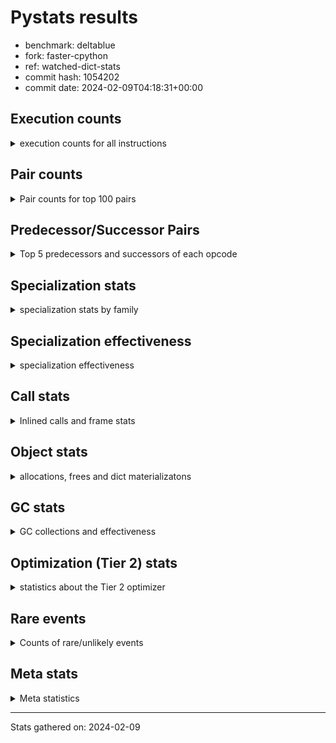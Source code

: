 
# Pystats results

- benchmark: deltablue
- fork: faster-cpython
- ref: watched-dict-stats
- commit hash: 1054202
- commit date: 2024-02-09T04:18:31+00:00

## Execution counts

<details>
<summary> execution counts for all instructions </summary>

|Name | Count | Self | Cumulative | Miss ratio | 
|---|---:|---:|---:|---:|
| LOAD_FAST | 330,262,420 | 19.5% | 19.5% |  |
| LOAD_ATTR_INSTANCE_VALUE | 247,713,200 | 14.6% | 34.0% | 1.6% |
| RESUME_CHECK | 124,041,880 | 7.3% | 41.3% | 0.0% |
| CALL_PY_EXACT_ARGS | 117,326,920 | 6.9% | 48.3% | 2.8% |
| LOAD_ATTR_METHOD_WITH_VALUES | 115,545,640 | 6.8% | 55.1% | 5.6% |
| LOAD_GLOBAL_MODULE | 88,769,640 | 5.2% | 60.3% |  |
| POP_JUMP_IF_FALSE | 86,686,960 | 5.1% | 65.4% |  |
| COMPARE_OP_INT | 81,604,620 | 4.8% | 70.2% |  |
| RETURN_VALUE | 77,176,620 | 4.5% | 74.7% |  |
| LOAD_ATTR_CLASS | 74,808,720 | 4.4% | 79.2% |  |
| STORE_ATTR_INSTANCE_VALUE | 52,287,360 | 3.1% | 82.2% | 3.6% |
| POP_TOP | 50,303,960 | 3.0% | 85.2% |  |
| RETURN_CONST | 49,297,900 | 2.9% | 88.1% |  |
| ENTER_EXECUTOR | 39,827,440 | 2.3% | 90.4% |  |
| STORE_FAST | 23,673,740 | 1.4% | 91.8% |  |
| LOAD_FAST_LOAD_FAST | 16,382,720 | 1.0% | 92.8% |  |
| TO_BOOL_BOOL | 14,168,280 | 0.8% | 93.6% |  |
| LOAD_ATTR | 13,705,420 | 0.8% | 94.4% |  |
| POP_JUMP_IF_TRUE | 8,898,260 | 0.5% | 95.0% |  |
| LOAD_GLOBAL_BUILTIN | 7,871,600 | 0.5% | 95.4% |  |
| FOR_ITER_LIST | 7,728,520 | 0.5% | 95.9% |  |
| BINARY_OP_ADD_INT | 6,163,580 | 0.4% | 96.3% |  |
| CALL_LIST_APPEND | 5,997,860 | 0.4% | 96.6% |  |
| LOAD_CONST | 5,935,120 | 0.3% | 97.0% |  |
| BINARY_OP_MULTIPLY_INT | 5,364,900 | 0.3% | 97.3% |  |
| CALL_BOUND_METHOD_EXACT_ARGS | 5,197,580 | 0.3% | 97.6% |  |
| CALL_LEN | 4,446,600 | 0.3% | 97.8% |  |
| TO_BOOL_INT | 4,446,600 | 0.3% | 98.1% |  |
| CALL | 3,981,820 | 0.2% | 98.3% |  |
| GET_ITER | 3,713,660 | 0.2% | 98.6% |  |
| COPY | 3,655,360 | 0.2% | 98.8% |  |
| COPY_FREE_VARS | 3,402,320 | 0.2% | 99.0% |  |
| LOAD_SUPER_ATTR_METHOD | 3,402,020 | 0.2% | 99.2% |  |
| CALL_METHOD_DESCRIPTOR_FAST | 3,185,780 | 0.2% | 99.4% | 100.0% |
| COMPARE_OP | 3,168,660 | 0.2% | 99.5% |  |
| POP_JUMP_IF_NONE | 2,869,760 | 0.2% | 99.7% |  |
| EXIT_INIT_CHECK | 1,318,140 | 0.1% | 99.8% |  |
| CALL_ALLOC_AND_ENTER_INIT | 1,318,140 | 0.1% | 99.9% |  |
| SWAP | 796,160 | 0.0% | 99.9% |  |
| BINARY_OP | 349,360 | 0.0% | 99.9% |  |
| UNARY_NOT | 271,360 | 0.0% | 100.0% |  |
| JUMP_FORWARD | 262,400 | 0.0% | 100.0% |  |
| INTERPRETER_EXIT | 261,380 | 0.0% | 100.0% |  |
| BINARY_OP_SUBTRACT_INT | 89,540 | 0.0% | 100.0% |  |
| LOAD_ATTR_SLOT | 61,320 | 0.0% | 100.0% |  |
| FOR_ITER_RANGE | 51,200 | 0.0% | 100.0% |  |
| CALL_BUILTIN_CLASS | 22,980 | 0.0% | 100.0% |  |
| JUMP_BACKWARD | 18,020 | 0.0% | 100.0% |  |
| CALL_METHOD_DESCRIPTOR_O | 10,400 | 0.0% | 100.0% | 100.0% |
| BUILD_CONST_KEY_MAP | 10,240 | 0.0% | 100.0% |  |
| BINARY_SUBSCR_DICT | 10,220 | 0.0% | 100.0% |  |
| BINARY_SUBSCR | 6,040 | 0.0% | 100.0% |  |
| STORE_GLOBAL | 5,120 | 0.0% | 100.0% |  |
| LOAD_GLOBAL | 4,080 | 0.0% | 100.0% |  |
| LOAD_FAST_CHECK | 2,560 | 0.0% | 100.0% |  |
| STORE_FAST_STORE_FAST | 2,560 | 0.0% | 100.0% |  |
| UNPACK_SEQUENCE_TUPLE | 2,540 | 0.0% | 100.0% |  |
| STORE_ATTR | 2,200 | 0.0% | 100.0% |  |
| TO_BOOL | 1,280 | 0.0% | 100.0% |  |
| RESUME | 1,200 | 0.0% | 100.0% | 303.3% |
| PUSH_NULL | 720 | 0.0% | 100.0% |  |
| FOR_ITER | 520 | 0.0% | 100.0% |  |
| LOAD_SUPER_ATTR | 440 | 0.0% | 100.0% |  |
| LOAD_DEREF | 160 | 0.0% | 100.0% |  |
| LOAD_ATTR_MODULE | 120 | 0.0% | 100.0% |  |
| NOP | 80 | 0.0% | 100.0% |  |
| CALL_FUNCTION_EX | 80 | 0.0% | 100.0% |  |
| BINARY_OP_SUBTRACT_FLOAT | 60 | 0.0% | 100.0% |  |
| UNPACK_SEQUENCE | 40 | 0.0% | 100.0% |  |


</details>

## Pair counts

<details>
<summary> Pair counts for top 100 pairs </summary>

|Pair | Count | Self | Cumulative | 
|---|---:|---:|---:|
| LOAD_FAST LOAD_ATTR_INSTANCE_VALUE | 195,186,620 | 11.5% | 11.5% |
| RESUME_CHECK LOAD_FAST | 116,903,500 | 6.9% | 18.4% |
| CALL_PY_EXACT_ARGS RESUME_CHECK | 115,438,820 | 6.8% | 25.2% |
| LOAD_ATTR_METHOD_WITH_VALUES CALL_PY_EXACT_ARGS | 104,667,560 | 6.2% | 31.3% |
| LOAD_FAST LOAD_ATTR_METHOD_WITH_VALUES | 78,362,280 | 4.6% | 36.0% |
| POP_JUMP_IF_FALSE LOAD_FAST | 77,280,480 | 4.6% | 40.5% |
| LOAD_GLOBAL_MODULE LOAD_ATTR_CLASS | 74,808,480 | 4.4% | 44.9% |
| COMPARE_OP_INT POP_JUMP_IF_FALSE | 73,823,320 | 4.3% | 49.3% |
| LOAD_ATTR_INSTANCE_VALUE LOAD_GLOBAL_MODULE | 71,982,520 | 4.2% | 53.5% |
| LOAD_ATTR_CLASS COMPARE_OP_INT | 71,977,440 | 4.2% | 57.7% |
| LOAD_ATTR_INSTANCE_VALUE RETURN_VALUE | 65,436,980 | 3.9% | 61.6% |
| RETURN_CONST POP_TOP | 46,118,380 | 2.7% | 64.3% |
| LOAD_ATTR_INSTANCE_VALUE LOAD_FAST | 45,691,580 | 2.7% | 67.0% |
| STORE_ATTR_INSTANCE_VALUE RETURN_CONST | 36,350,180 | 2.1% | 69.1% |
| ENTER_EXECUTOR LOAD_ATTR_METHOD_WITH_VALUES | 31,578,560 | 1.9% | 71.0% |
| POP_TOP ENTER_EXECUTOR | 31,196,380 | 1.8% | 72.8% |
| RETURN_VALUE LOAD_ATTR_INSTANCE_VALUE | 28,510,600 | 1.7% | 74.5% |
| RETURN_VALUE STORE_ATTR_INSTANCE_VALUE | 27,472,520 | 1.6% | 76.1% |
| LOAD_ATTR_INSTANCE_VALUE LOAD_ATTR_INSTANCE_VALUE | 22,682,240 | 1.3% | 77.5% |
| STORE_FAST LOAD_FAST | 18,324,540 | 1.1% | 78.6% |
| LOAD_FAST CALL_PY_EXACT_ARGS | 10,759,920 | 0.6% | 79.2% |
| LOAD_FAST STORE_ATTR_INSTANCE_VALUE | 10,727,420 | 0.6% | 79.8% |
| LOAD_ATTR LOAD_FAST | 9,986,100 | 0.6% | 80.4% |
| LOAD_ATTR_METHOD_WITH_VALUES LOAD_FAST | 9,457,520 | 0.6% | 81.0% |
| TO_BOOL_BOOL POP_JUMP_IF_FALSE | 8,388,140 | 0.5% | 81.5% |
| RETURN_VALUE STORE_FAST | 7,866,420 | 0.5% | 81.9% |
| RETURN_VALUE TO_BOOL_BOOL | 7,864,740 | 0.5% | 82.4% |
| STORE_ATTR_INSTANCE_VALUE LOAD_FAST | 7,335,340 | 0.4% | 82.8% |
| POP_TOP LOAD_FAST | 7,319,840 | 0.4% | 83.3% |
| LOAD_ATTR_INSTANCE_VALUE STORE_FAST | 7,022,000 | 0.4% | 83.7% |
| LOAD_FAST_LOAD_FAST STORE_ATTR_INSTANCE_VALUE | 6,751,760 | 0.4% | 84.1% |
| COMPARE_OP_INT RETURN_VALUE | 6,746,500 | 0.4% | 84.5% |
| LOAD_ATTR_INSTANCE_VALUE STORE_ATTR_INSTANCE_VALUE | 6,503,280 | 0.4% | 84.8% |
| LOAD_FAST LOAD_ATTR | 5,792,880 | 0.3% | 85.2% |
| TO_BOOL_BOOL POP_JUMP_IF_TRUE | 5,508,800 | 0.3% | 85.5% |
| LOAD_FAST CALL_LIST_APPEND | 5,480,560 | 0.3% | 85.8% |
| LOAD_FAST COMPARE_OP_INT | 5,461,400 | 0.3% | 86.2% |
| BINARY_OP_ADD_INT LOAD_FAST | 5,359,180 | 0.3% | 86.5% |
| BINARY_OP_MULTIPLY_INT LOAD_FAST | 5,359,180 | 0.3% | 86.8% |
| LOAD_ATTR_INSTANCE_VALUE BINARY_OP_ADD_INT | 5,359,160 | 0.3% | 87.1% |
| LOAD_ATTR_INSTANCE_VALUE BINARY_OP_MULTIPLY_INT | 5,359,160 | 0.3% | 87.4% |
| LOAD_GLOBAL_MODULE LOAD_ATTR | 5,235,040 | 0.3% | 87.7% |
| CALL_BOUND_METHOD_EXACT_ARGS RESUME_CHECK | 5,197,580 | 0.3% | 88.0% |
| LOAD_GLOBAL_BUILTIN LOAD_FAST | 4,456,820 | 0.3% | 88.3% |
| TO_BOOL_INT POP_JUMP_IF_FALSE | 4,446,600 | 0.3% | 88.6% |
| LOAD_FAST CALL_LEN | 4,446,480 | 0.3% | 88.8% |
| CALL_LEN TO_BOOL_INT | 4,446,480 | 0.3% | 89.1% |
| RETURN_VALUE LOAD_FAST | 4,156,000 | 0.2% | 89.3% |
| ENTER_EXECUTOR FOR_ITER_LIST | 4,032,340 | 0.2% | 89.6% |
| POP_TOP LOAD_FAST_LOAD_FAST | 3,906,560 | 0.2% | 89.8% |
| FOR_ITER_LIST STORE_FAST | 3,693,960 | 0.2% | 90.0% |
| LOAD_GLOBAL_MODULE LOAD_FAST | 3,692,360 | 0.2% | 90.2% |
| GET_ITER FOR_ITER_LIST | 3,690,420 | 0.2% | 90.4% |
| LOAD_ATTR_INSTANCE_VALUE COMPARE_OP_INT | 3,640,080 | 0.2% | 90.7% |
| LOAD_ATTR_INSTANCE_VALUE CALL_BOUND_METHOD_EXACT_ARGS | 3,639,840 | 0.2% | 90.9% |
| POP_JUMP_IF_TRUE ENTER_EXECUTOR | 3,620,280 | 0.2% | 91.1% |
| LOAD_CONST LOAD_FAST | 3,471,360 | 0.2% | 91.3% |
| POP_TOP RETURN_CONST | 3,416,200 | 0.2% | 91.5% |
| COPY_FREE_VARS RESUME_CHECK | 3,402,080 | 0.2% | 91.7% |
| LOAD_FAST LOAD_SUPER_ATTR_METHOD | 3,401,800 | 0.2% | 91.9% |
| LOAD_GLOBAL_BUILTIN LOAD_GLOBAL_MODULE | 3,401,800 | 0.2% | 92.1% |
| STORE_ATTR_INSTANCE_VALUE LOAD_GLOBAL_MODULE | 3,381,520 | 0.2% | 92.3% |
| STORE_FAST LOAD_FAST_LOAD_FAST | 3,160,480 | 0.2% | 92.5% |
| RESUME_CHECK LOAD_GLOBAL_BUILTIN | 3,145,840 | 0.2% | 92.7% |
| POP_JUMP_IF_FALSE LOAD_GLOBAL_MODULE | 3,127,800 | 0.2% | 92.8% |
| COMPARE_OP POP_JUMP_IF_TRUE | 3,127,600 | 0.2% | 93.0% |
| LOAD_FAST_LOAD_FAST COMPARE_OP | 3,127,580 | 0.2% | 93.2% |
| CALL_METHOD_DESCRIPTOR_FAST STORE_FAST | 3,125,700 | 0.2% | 93.4% |
| FOR_ITER_LIST RETURN_CONST | 2,956,800 | 0.2% | 93.6% |
| LOAD_FAST RETURN_VALUE | 2,878,640 | 0.2% | 93.7% |
| LOAD_FAST POP_JUMP_IF_NONE | 2,859,520 | 0.2% | 93.9% |
| COPY TO_BOOL_BOOL | 2,859,040 | 0.2% | 94.1% |
| LOAD_ATTR_CLASS LOAD_FAST | 2,831,200 | 0.2% | 94.2% |
| POP_JUMP_IF_TRUE LOAD_FAST | 2,691,600 | 0.2% | 94.4% |
| LOAD_FAST GET_ITER | 2,621,520 | 0.2% | 94.6% |
| STORE_ATTR_INSTANCE_VALUE LOAD_CONST | 2,608,480 | 0.2% | 94.7% |
| LOAD_ATTR_INSTANCE_VALUE LOAD_ATTR | 2,604,000 | 0.2% | 94.9% |
| POP_TOP LOAD_GLOBAL_BUILTIN | 2,603,360 | 0.2% | 95.0% |
| CALL_LIST_APPEND RETURN_CONST | 2,593,240 | 0.2% | 95.2% |
| POP_JUMP_IF_FALSE ENTER_EXECUTOR | 2,317,040 | 0.1% | 95.3% |
| LOAD_GLOBAL_MODULE CALL | 2,134,920 | 0.1% | 95.4% |
| LOAD_GLOBAL_MODULE LOAD_ATTR_METHOD_WITH_VALUES | 2,104,120 | 0.1% | 95.6% |
| POP_JUMP_IF_FALSE RETURN_CONST | 2,099,200 | 0.1% | 95.7% |
| RESUME_CHECK LOAD_GLOBAL_MODULE | 2,098,920 | 0.1% | 95.8% |
| LOAD_ATTR_INSTANCE_VALUE COPY | 2,086,020 | 0.1% | 95.9% |
| STORE_ATTR_INSTANCE_VALUE LOAD_FAST_LOAD_FAST | 2,058,140 | 0.1% | 96.0% |
| STORE_FAST LOAD_GLOBAL_MODULE | 1,872,000 | 0.1% | 96.2% |
| LOAD_ATTR_INSTANCE_VALUE TO_BOOL_BOOL | 1,828,840 | 0.1% | 96.3% |
| CALL_LIST_APPEND ENTER_EXECUTOR | 1,825,520 | 0.1% | 96.4% |
| CALL_PY_EXACT_ARGS COPY_FREE_VARS | 1,825,180 | 0.1% | 96.5% |
| LOAD_ATTR_INSTANCE_VALUE LOAD_ATTR_METHOD_WITH_VALUES | 1,817,360 | 0.1% | 96.6% |
| ENTER_EXECUTOR CALL_METHOD_DESCRIPTOR_FAST | 1,800,000 | 0.1% | 96.7% |
| ENTER_EXECUTOR LOAD_FAST | 1,791,920 | 0.1% | 96.8% |
| CALL STORE_FAST | 1,605,420 | 0.1% | 96.9% |
| RETURN_CONST TO_BOOL_BOOL | 1,594,740 | 0.1% | 97.0% |
| CALL POP_TOP | 1,579,920 | 0.1% | 97.1% |
| LOAD_SUPER_ATTR_METHOD CALL | 1,576,900 | 0.1% | 97.2% |
| LOAD_FAST_LOAD_FAST CALL_PY_EXACT_ARGS | 1,569,160 | 0.1% | 97.3% |
| POP_TOP LOAD_GLOBAL_MODULE | 1,569,040 | 0.1% | 97.4% |
| LOAD_FAST_LOAD_FAST LOAD_ATTR_METHOD_WITH_VALUES | 1,560,240 | 0.1% | 97.5% |


</details>

## Predecessor/Successor Pairs

<details>
<summary> Top 5 predecessors and successors of each opcode </summary>

### CACHE

<details>
<summary> Successors and predecessors for CACHE </summary>

|Successors | Count | Percentage | 
|---|---:|---:|
| COPY_FREE_VARS | 258,820 | 99.0% |
| RESUME_CHECK | 2,540 | 1.0% |
| RESUME | 20 | 0.0% |


</details>

### BINARY_SUBSCR

<details>
<summary> Successors and predecessors for BINARY_SUBSCR </summary>

|Predecessors | Count | Percentage | 
|---|---:|---:|
| LOAD_FAST_LOAD_FAST | 5,760 | 95.4% |
| BINARY_SUBSCR | 240 | 4.0% |
| LOAD_ATTR | 20 | 0.3% |
| LOAD_ATTR_INSTANCE_VALUE | 20 | 0.3% |

|Successors | Count | Percentage | 
|---|---:|---:|
| LOAD_ATTR_INSTANCE_VALUE | 5,680 | 94.0% |
| BINARY_SUBSCR | 240 | 4.0% |
| LOAD_ATTR | 80 | 1.3% |
| RETURN_VALUE | 20 | 0.3% |
| BINARY_SUBSCR_DICT | 20 | 0.3% |


</details>

### EXIT_INIT_CHECK

<details>
<summary> Successors and predecessors for EXIT_INIT_CHECK </summary>

|Predecessors | Count | Percentage | 
|---|---:|---:|
| RETURN_CONST | 1,318,140 | 100.0% |

|Successors | Count | Percentage | 
|---|---:|---:|
| RETURN_VALUE | 1,318,140 | 100.0% |


</details>

### GET_ITER

<details>
<summary> Successors and predecessors for GET_ITER </summary>

|Predecessors | Count | Percentage | 
|---|---:|---:|
| LOAD_FAST | 2,621,520 | 70.6% |
| LOAD_ATTR_INSTANCE_VALUE | 1,069,040 | 28.8% |
| CALL_BUILTIN_CLASS | 22,920 | 0.6% |
| CALL | 120 | 0.0% |
| LOAD_ATTR | 60 | 0.0% |

|Successors | Count | Percentage | 
|---|---:|---:|
| FOR_ITER_LIST | 3,690,420 | 99.4% |
| FOR_ITER_RANGE | 22,980 | 0.6% |
| FOR_ITER | 260 | 0.0% |


</details>

### INTERPRETER_EXIT

<details>
<summary> Successors and predecessors for INTERPRETER_EXIT </summary>

|Predecessors | Count | Percentage | 
|---|---:|---:|
| RETURN_CONST | 261,380 | 100.0% |


</details>

### NOP

<details>
<summary> Successors and predecessors for NOP </summary>

|Predecessors | Count | Percentage | 
|---|---:|---:|
| POP_TOP | 80 | 100.0% |

|Successors | Count | Percentage | 
|---|---:|---:|
| LOAD_DEREF | 80 | 100.0% |


</details>

### POP_TOP

<details>
<summary> Successors and predecessors for POP_TOP </summary>

|Predecessors | Count | Percentage | 
|---|---:|---:|
| RETURN_CONST | 46,118,380 | 91.7% |
| CALL | 1,579,920 | 3.1% |
| POP_JUMP_IF_FALSE | 1,312,960 | 2.6% |
| RETURN_VALUE | 770,480 | 1.5% |
| POP_JUMP_IF_TRUE | 512,000 | 1.0% |

|Successors | Count | Percentage | 
|---|---:|---:|
| ENTER_EXECUTOR | 31,196,380 | 62.0% |
| LOAD_FAST | 7,319,840 | 14.6% |
| LOAD_FAST_LOAD_FAST | 3,906,560 | 7.8% |
| RETURN_CONST | 3,416,200 | 6.8% |
| LOAD_GLOBAL_BUILTIN | 2,603,360 | 5.2% |


</details>

### PUSH_NULL

<details>
<summary> Successors and predecessors for PUSH_NULL </summary>

|Predecessors | Count | Percentage | 
|---|---:|---:|
| LOAD_FAST | 560 | 77.8% |
| LOAD_DEREF | 80 | 11.1% |
| LOAD_ATTR_MODULE | 60 | 8.3% |
| LOAD_ATTR | 20 | 2.8% |

|Successors | Count | Percentage | 
|---|---:|---:|
| CALL | 640 | 88.9% |
| LOAD_FAST | 80 | 11.1% |


</details>

### RETURN_VALUE

<details>
<summary> Successors and predecessors for RETURN_VALUE </summary>

|Predecessors | Count | Percentage | 
|---|---:|---:|
| LOAD_ATTR_INSTANCE_VALUE | 65,436,980 | 84.8% |
| COMPARE_OP_INT | 6,746,500 | 8.7% |
| LOAD_FAST | 2,878,640 | 3.7% |
| EXIT_INIT_CHECK | 1,318,140 | 1.7% |
| POP_JUMP_IF_TRUE | 773,120 | 1.0% |

|Successors | Count | Percentage | 
|---|---:|---:|
| LOAD_ATTR_INSTANCE_VALUE | 28,510,600 | 36.9% |
| STORE_ATTR_INSTANCE_VALUE | 27,472,520 | 35.6% |
| STORE_FAST | 7,866,420 | 10.2% |
| TO_BOOL_BOOL | 7,864,740 | 10.2% |
| LOAD_FAST | 4,156,000 | 5.4% |


</details>

### TO_BOOL

<details>
<summary> Successors and predecessors for TO_BOOL </summary>

|Predecessors | Count | Percentage | 
|---|---:|---:|
| RETURN_VALUE | 540 | 42.2% |
| COPY | 160 | 12.5% |
| RETURN_CONST | 140 | 10.9% |
| CALL | 120 | 9.4% |
| CALL_LEN | 120 | 9.4% |

|Successors | Count | Percentage | 
|---|---:|---:|
| TO_BOOL_BOOL | 520 | 40.6% |
| POP_JUMP_IF_FALSE | 460 | 35.9% |
| POP_JUMP_IF_TRUE | 160 | 12.5% |
| TO_BOOL_INT | 120 | 9.4% |
| UNARY_NOT | 20 | 1.6% |


</details>

### UNARY_NOT

<details>
<summary> Successors and predecessors for UNARY_NOT </summary>

|Predecessors | Count | Percentage | 
|---|---:|---:|
| TO_BOOL_BOOL | 271,340 | 100.0% |
| TO_BOOL | 20 | 0.0% |

|Successors | Count | Percentage | 
|---|---:|---:|
| LOAD_FAST | 271,360 | 100.0% |


</details>

### BINARY_OP

<details>
<summary> Successors and predecessors for BINARY_OP </summary>

|Predecessors | Count | Percentage | 
|---|---:|---:|
| LOAD_FAST | 263,720 | 75.5% |
| LOAD_ATTR_INSTANCE_VALUE | 84,520 | 24.2% |
| BINARY_OP | 720 | 0.2% |
| LOAD_CONST | 320 | 0.1% |
| LOAD_ATTR | 80 | 0.0% |

|Successors | Count | Percentage | 
|---|---:|---:|
| LOAD_FAST | 344,380 | 98.6% |
| STORE_FAST | 3,860 | 1.1% |
| BINARY_OP | 720 | 0.2% |
| BINARY_OP_ADD_INT | 100 | 0.0% |
| CALL | 60 | 0.0% |


</details>

### BUILD_CONST_KEY_MAP

<details>
<summary> Successors and predecessors for BUILD_CONST_KEY_MAP </summary>

|Predecessors | Count | Percentage | 
|---|---:|---:|
| LOAD_CONST | 10,240 | 100.0% |

|Successors | Count | Percentage | 
|---|---:|---:|
| STORE_FAST | 10,240 | 100.0% |


</details>

### CALL

<details>
<summary> Successors and predecessors for CALL </summary>

|Predecessors | Count | Percentage | 
|---|---:|---:|
| LOAD_GLOBAL_MODULE | 2,134,920 | 53.6% |
| LOAD_SUPER_ATTR_METHOD | 1,576,900 | 39.6% |
| ENTER_EXECUTOR | 256,880 | 6.5% |
| LOAD_FAST | 5,720 | 0.1% |
| CALL | 3,420 | 0.1% |

|Successors | Count | Percentage | 
|---|---:|---:|
| STORE_FAST | 1,605,420 | 40.3% |
| POP_TOP | 1,579,920 | 39.7% |
| LOAD_FAST | 788,560 | 19.8% |
| CALL | 3,420 | 0.1% |
| CALL_PY_EXACT_ARGS | 1,520 | 0.0% |


</details>

### CALL_FUNCTION_EX

<details>
<summary> Successors and predecessors for CALL_FUNCTION_EX </summary>

|Predecessors | Count | Percentage | 
|---|---:|---:|
| LOAD_FAST | 80 | 100.0% |

|Successors | Count | Percentage | 
|---|---:|---:|
| COPY_FREE_VARS | 80 | 100.0% |


</details>

### COMPARE_OP

<details>
<summary> Successors and predecessors for COMPARE_OP </summary>

|Predecessors | Count | Percentage | 
|---|---:|---:|
| LOAD_FAST_LOAD_FAST | 3,127,580 | 98.7% |
| LOAD_FAST | 20,840 | 0.7% |
| LOAD_ATTR | 15,480 | 0.5% |
| LOAD_CONST | 2,680 | 0.1% |
| COMPARE_OP | 1,880 | 0.1% |

|Successors | Count | Percentage | 
|---|---:|---:|
| POP_JUMP_IF_TRUE | 3,127,600 | 98.7% |
| POP_JUMP_IF_FALSE | 28,440 | 0.9% |
| STORE_FAST | 10,240 | 0.3% |
| COMPARE_OP | 1,880 | 0.1% |
| COMPARE_OP_INT | 420 | 0.0% |


</details>

### COPY

<details>
<summary> Successors and predecessors for COPY </summary>

|Predecessors | Count | Percentage | 
|---|---:|---:|
| LOAD_ATTR_INSTANCE_VALUE | 2,086,020 | 57.1% |
| LOAD_FAST | 796,160 | 21.8% |
| COMPARE_OP_INT | 773,100 | 21.1% |
| LOAD_ATTR | 60 | 0.0% |
| COMPARE_OP | 20 | 0.0% |

|Successors | Count | Percentage | 
|---|---:|---:|
| TO_BOOL_BOOL | 2,859,040 | 78.2% |
| LOAD_ATTR_INSTANCE_VALUE | 796,120 | 21.8% |
| TO_BOOL | 160 | 0.0% |
| LOAD_ATTR | 40 | 0.0% |


</details>

### COPY_FREE_VARS

<details>
<summary> Successors and predecessors for COPY_FREE_VARS </summary>

|Predecessors | Count | Percentage | 
|---|---:|---:|
| CALL_PY_EXACT_ARGS | 1,825,180 | 53.6% |
| CALL_ALLOC_AND_ENTER_INIT | 1,318,140 | 38.7% |
| CACHE | 258,820 | 7.6% |
| CALL | 100 | 0.0% |
| CALL_FUNCTION_EX | 80 | 0.0% |

|Successors | Count | Percentage | 
|---|---:|---:|
| RESUME_CHECK | 3,402,080 | 100.0% |
| RESUME | 240 | 0.0% |


</details>

### ENTER_EXECUTOR

<details>
<summary> Successors and predecessors for ENTER_EXECUTOR </summary>

|Predecessors | Count | Percentage | 
|---|---:|---:|
| POP_TOP | 31,196,380 | 78.3% |
| POP_JUMP_IF_TRUE | 3,620,280 | 9.1% |
| POP_JUMP_IF_FALSE | 2,317,040 | 5.8% |
| CALL_LIST_APPEND | 1,825,520 | 4.6% |
| POP_JUMP_IF_NONE | 508,140 | 1.3% |

|Successors | Count | Percentage | 
|---|---:|---:|
| LOAD_ATTR_METHOD_WITH_VALUES | 31,578,560 | 79.3% |
| FOR_ITER_LIST | 4,032,340 | 10.1% |
| CALL_METHOD_DESCRIPTOR_FAST | 1,800,000 | 4.5% |
| LOAD_FAST | 1,791,920 | 4.5% |
| CALL | 256,880 | 0.6% |


</details>

### FOR_ITER

<details>
<summary> Successors and predecessors for FOR_ITER </summary>

|Predecessors | Count | Percentage | 
|---|---:|---:|
| GET_ITER | 260 | 50.0% |
| JUMP_BACKWARD | 260 | 50.0% |

|Successors | Count | Percentage | 
|---|---:|---:|
| STORE_FAST | 260 | 50.0% |
| FOR_ITER_RANGE | 140 | 26.9% |
| FOR_ITER_LIST | 120 | 23.1% |


</details>

### JUMP_BACKWARD

<details>
<summary> Successors and predecessors for JUMP_BACKWARD </summary>

|Predecessors | Count | Percentage | 
|---|---:|---:|
| POP_JUMP_IF_FALSE | 6,160 | 34.2% |
| POP_JUMP_IF_TRUE | 3,340 | 18.5% |
| POP_TOP | 2,720 | 15.1% |
| CALL_LIST_APPEND | 2,240 | 12.4% |
| STORE_FAST | 1,640 | 9.1% |

|Successors | Count | Percentage | 
|---|---:|---:|
| LOAD_FAST | 6,080 | 33.7% |
| FOR_ITER_LIST | 5,640 | 31.3% |
| FOR_ITER_RANGE | 4,980 | 27.6% |
| ENTER_EXECUTOR | 1,060 | 5.9% |
| FOR_ITER | 260 | 1.4% |


</details>

### JUMP_FORWARD

<details>
<summary> Successors and predecessors for JUMP_FORWARD </summary>

|Predecessors | Count | Percentage | 
|---|---:|---:|
| STORE_ATTR_INSTANCE_VALUE | 262,360 | 100.0% |
| STORE_ATTR | 40 | 0.0% |

|Successors | Count | Percentage | 
|---|---:|---:|
| LOAD_FAST | 256,000 | 97.6% |
| LOAD_GLOBAL_MODULE | 6,400 | 2.4% |


</details>

### LOAD_ATTR

<details>
<summary> Successors and predecessors for LOAD_ATTR </summary>

|Predecessors | Count | Percentage | 
|---|---:|---:|
| LOAD_FAST | 5,792,880 | 42.3% |
| LOAD_GLOBAL_MODULE | 5,235,040 | 38.2% |
| LOAD_ATTR_INSTANCE_VALUE | 2,604,000 | 19.0% |
| LOAD_ATTR_SLOT | 61,320 | 0.4% |
| LOAD_ATTR | 10,940 | 0.1% |

|Successors | Count | Percentage | 
|---|---:|---:|
| LOAD_FAST | 9,986,100 | 72.9% |
| LOAD_FAST_LOAD_FAST | 1,557,620 | 11.4% |
| LOAD_CONST | 1,336,060 | 9.7% |
| CALL_ALLOC_AND_ENTER_INIT | 783,120 | 5.7% |
| COMPARE_OP | 15,480 | 0.1% |


</details>

### LOAD_CONST

<details>
<summary> Successors and predecessors for LOAD_CONST </summary>

|Predecessors | Count | Percentage | 
|---|---:|---:|
| STORE_ATTR_INSTANCE_VALUE | 2,608,480 | 43.9% |
| LOAD_ATTR | 1,336,060 | 22.5% |
| LOAD_ATTR_INSTANCE_VALUE | 801,220 | 13.5% |
| POP_TOP | 286,720 | 4.8% |
| POP_JUMP_IF_FALSE | 286,720 | 4.8% |

|Successors | Count | Percentage | 
|---|---:|---:|
| LOAD_FAST | 3,471,360 | 58.5% |
| CALL_METHOD_DESCRIPTOR_FAST | 1,325,640 | 22.3% |
| BINARY_OP_ADD_INT | 804,320 | 13.6% |
| COMPARE_OP_INT | 261,080 | 4.4% |
| STORE_FAST | 12,800 | 0.2% |


</details>

### LOAD_DEREF

<details>
<summary> Successors and predecessors for LOAD_DEREF </summary>

|Predecessors | Count | Percentage | 
|---|---:|---:|
| NOP | 80 | 50.0% |
| STORE_FAST | 80 | 50.0% |

|Successors | Count | Percentage | 
|---|---:|---:|
| PUSH_NULL | 80 | 50.0% |
| STORE_FAST | 80 | 50.0% |


</details>

### LOAD_FAST

<details>
<summary> Successors and predecessors for LOAD_FAST </summary>

|Predecessors | Count | Percentage | 
|---|---:|---:|
| RESUME_CHECK | 116,903,500 | 35.4% |
| POP_JUMP_IF_FALSE | 77,280,480 | 23.4% |
| LOAD_ATTR_INSTANCE_VALUE | 45,691,580 | 13.8% |
| STORE_FAST | 18,324,540 | 5.5% |
| LOAD_ATTR | 9,986,100 | 3.0% |

|Successors | Count | Percentage | 
|---|---:|---:|
| LOAD_ATTR_INSTANCE_VALUE | 195,186,620 | 59.1% |
| LOAD_ATTR_METHOD_WITH_VALUES | 78,362,280 | 23.7% |
| CALL_PY_EXACT_ARGS | 10,759,920 | 3.3% |
| STORE_ATTR_INSTANCE_VALUE | 10,727,420 | 3.2% |
| LOAD_ATTR | 5,792,880 | 1.8% |


</details>

### LOAD_FAST_CHECK

<details>
<summary> Successors and predecessors for LOAD_FAST_CHECK </summary>

|Predecessors | Count | Percentage | 
|---|---:|---:|
| POP_TOP | 2,560 | 100.0% |

|Successors | Count | Percentage | 
|---|---:|---:|
| LOAD_ATTR_INSTANCE_VALUE | 2,520 | 98.4% |
| LOAD_ATTR | 40 | 1.6% |


</details>

### LOAD_FAST_LOAD_FAST

<details>
<summary> Successors and predecessors for LOAD_FAST_LOAD_FAST </summary>

|Predecessors | Count | Percentage | 
|---|---:|---:|
| POP_TOP | 3,906,560 | 23.8% |
| STORE_FAST | 3,160,480 | 19.3% |
| STORE_ATTR_INSTANCE_VALUE | 2,058,140 | 12.6% |
| LOAD_ATTR | 1,557,620 | 9.5% |
| POP_JUMP_IF_TRUE | 1,297,920 | 7.9% |

|Successors | Count | Percentage | 
|---|---:|---:|
| STORE_ATTR_INSTANCE_VALUE | 6,751,760 | 41.2% |
| COMPARE_OP | 3,127,580 | 19.1% |
| CALL_PY_EXACT_ARGS | 1,569,160 | 9.6% |
| LOAD_ATTR_METHOD_WITH_VALUES | 1,560,240 | 9.5% |
| CALL_BOUND_METHOD_EXACT_ARGS | 1,557,560 | 9.5% |


</details>

### LOAD_GLOBAL

<details>
<summary> Successors and predecessors for LOAD_GLOBAL </summary>

|Predecessors | Count | Percentage | 
|---|---:|---:|
| STORE_FAST | 680 | 16.7% |
| POP_JUMP_IF_FALSE | 560 | 13.7% |
| POP_TOP | 500 | 12.3% |
| RESUME | 380 | 9.3% |
| RESUME_CHECK | 380 | 9.3% |

|Successors | Count | Percentage | 
|---|---:|---:|
| LOAD_GLOBAL_MODULE | 1,560 | 38.2% |
| LOAD_ATTR | 760 | 18.6% |
| LOAD_FAST | 660 | 16.2% |
| LOAD_GLOBAL_BUILTIN | 480 | 11.8% |
| CALL | 240 | 5.9% |


</details>

### LOAD_SUPER_ATTR

<details>
<summary> Successors and predecessors for LOAD_SUPER_ATTR </summary>

|Predecessors | Count | Percentage | 
|---|---:|---:|
| LOAD_FAST | 440 | 100.0% |

|Successors | Count | Percentage | 
|---|---:|---:|
| LOAD_SUPER_ATTR_METHOD | 220 | 50.0% |
| CALL | 100 | 22.7% |
| LOAD_FAST | 60 | 13.6% |
| LOAD_FAST_LOAD_FAST | 60 | 13.6% |


</details>

### POP_JUMP_IF_FALSE

<details>
<summary> Successors and predecessors for POP_JUMP_IF_FALSE </summary>

|Predecessors | Count | Percentage | 
|---|---:|---:|
| COMPARE_OP_INT | 73,823,320 | 85.2% |
| TO_BOOL_BOOL | 8,388,140 | 9.7% |
| TO_BOOL_INT | 4,446,600 | 5.1% |
| COMPARE_OP | 28,440 | 0.0% |
| TO_BOOL | 460 | 0.0% |

|Successors | Count | Percentage | 
|---|---:|---:|
| LOAD_FAST | 77,280,480 | 89.1% |
| LOAD_GLOBAL_MODULE | 3,127,800 | 3.6% |
| ENTER_EXECUTOR | 2,317,040 | 2.7% |
| RETURN_CONST | 2,099,200 | 2.4% |
| POP_TOP | 1,312,960 | 1.5% |


</details>

### POP_JUMP_IF_NONE

<details>
<summary> Successors and predecessors for POP_JUMP_IF_NONE </summary>

|Predecessors | Count | Percentage | 
|---|---:|---:|
| LOAD_FAST | 2,859,520 | 99.6% |
| LOAD_ATTR_INSTANCE_VALUE | 10,220 | 0.4% |
| LOAD_ATTR | 20 | 0.0% |

|Successors | Count | Percentage | 
|---|---:|---:|
| RETURN_CONST | 783,360 | 27.3% |
| LOAD_FAST_LOAD_FAST | 778,240 | 27.1% |
| LOAD_FAST | 542,720 | 18.9% |
| ENTER_EXECUTOR | 508,140 | 17.7% |
| LOAD_GLOBAL_MODULE | 255,960 | 8.9% |


</details>

### POP_JUMP_IF_TRUE

<details>
<summary> Successors and predecessors for POP_JUMP_IF_TRUE </summary>

|Predecessors | Count | Percentage | 
|---|---:|---:|
| TO_BOOL_BOOL | 5,508,800 | 61.9% |
| COMPARE_OP | 3,127,600 | 35.1% |
| COMPARE_OP_INT | 261,700 | 2.9% |
| TO_BOOL | 160 | 0.0% |

|Successors | Count | Percentage | 
|---|---:|---:|
| ENTER_EXECUTOR | 3,620,280 | 40.7% |
| LOAD_FAST | 2,691,600 | 30.2% |
| LOAD_FAST_LOAD_FAST | 1,297,920 | 14.6% |
| RETURN_VALUE | 773,120 | 8.7% |
| POP_TOP | 512,000 | 5.8% |


</details>

### RETURN_CONST

<details>
<summary> Successors and predecessors for RETURN_CONST </summary>

|Predecessors | Count | Percentage | 
|---|---:|---:|
| STORE_ATTR_INSTANCE_VALUE | 36,350,180 | 73.7% |
| POP_TOP | 3,416,200 | 6.9% |
| FOR_ITER_LIST | 2,956,800 | 6.0% |
| CALL_LIST_APPEND | 2,593,240 | 5.3% |
| POP_JUMP_IF_FALSE | 2,099,200 | 4.3% |

|Successors | Count | Percentage | 
|---|---:|---:|
| POP_TOP | 46,118,380 | 93.6% |
| TO_BOOL_BOOL | 1,594,740 | 3.2% |
| EXIT_INIT_CHECK | 1,318,140 | 2.7% |
| INTERPRETER_EXIT | 261,380 | 0.5% |
| STORE_FAST | 5,120 | 0.0% |


</details>

### STORE_ATTR

<details>
<summary> Successors and predecessors for STORE_ATTR </summary>

|Predecessors | Count | Percentage | 
|---|---:|---:|
| LOAD_FAST | 1,220 | 55.5% |
| LOAD_FAST_LOAD_FAST | 540 | 24.5% |
| RETURN_VALUE | 120 | 5.5% |
| LOAD_ATTR | 120 | 5.5% |
| LOAD_ATTR_INSTANCE_VALUE | 120 | 5.5% |

|Successors | Count | Percentage | 
|---|---:|---:|
| STORE_ATTR_INSTANCE_VALUE | 1,020 | 46.4% |
| RETURN_CONST | 380 | 17.3% |
| LOAD_FAST | 320 | 14.5% |
| LOAD_CONST | 160 | 7.3% |
| LOAD_GLOBAL | 140 | 6.4% |


</details>

### STORE_FAST

<details>
<summary> Successors and predecessors for STORE_FAST </summary>

|Predecessors | Count | Percentage | 
|---|---:|---:|
| RETURN_VALUE | 7,866,420 | 33.2% |
| LOAD_ATTR_INSTANCE_VALUE | 7,022,000 | 29.7% |
| FOR_ITER_LIST | 3,693,960 | 15.6% |
| CALL_METHOD_DESCRIPTOR_FAST | 3,125,700 | 13.2% |
| CALL | 1,605,420 | 6.8% |

|Successors | Count | Percentage | 
|---|---:|---:|
| LOAD_FAST | 18,324,540 | 77.4% |
| LOAD_FAST_LOAD_FAST | 3,160,480 | 13.4% |
| LOAD_GLOBAL_MODULE | 1,872,000 | 7.9% |
| ENTER_EXECUTOR | 267,160 | 1.1% |
| LOAD_GLOBAL_BUILTIN | 30,520 | 0.1% |


</details>

### STORE_FAST_STORE_FAST

<details>
<summary> Successors and predecessors for STORE_FAST_STORE_FAST </summary>

|Predecessors | Count | Percentage | 
|---|---:|---:|
| UNPACK_SEQUENCE_TUPLE | 2,540 | 99.2% |
| UNPACK_SEQUENCE | 20 | 0.8% |

|Successors | Count | Percentage | 
|---|---:|---:|
| STORE_FAST | 2,560 | 100.0% |


</details>

### STORE_GLOBAL

<details>
<summary> Successors and predecessors for STORE_GLOBAL </summary>

|Predecessors | Count | Percentage | 
|---|---:|---:|
| RETURN_VALUE | 5,080 | 99.2% |
| CALL | 40 | 0.8% |

|Successors | Count | Percentage | 
|---|---:|---:|
| LOAD_CONST | 2,560 | 50.0% |
| LOAD_GLOBAL_MODULE | 2,520 | 49.2% |
| LOAD_GLOBAL | 40 | 0.8% |


</details>

### SWAP

<details>
<summary> Successors and predecessors for SWAP </summary>

|Predecessors | Count | Percentage | 
|---|---:|---:|
| BINARY_OP_ADD_INT | 796,140 | 100.0% |
| BINARY_OP | 20 | 0.0% |

|Successors | Count | Percentage | 
|---|---:|---:|
| STORE_ATTR_INSTANCE_VALUE | 796,120 | 100.0% |
| STORE_ATTR | 40 | 0.0% |


</details>

### UNPACK_SEQUENCE

<details>
<summary> Successors and predecessors for UNPACK_SEQUENCE </summary>

|Predecessors | Count | Percentage | 
|---|---:|---:|
| LOAD_CONST | 40 | 100.0% |

|Successors | Count | Percentage | 
|---|---:|---:|
| STORE_FAST_STORE_FAST | 20 | 50.0% |
| UNPACK_SEQUENCE_TUPLE | 20 | 50.0% |


</details>

### RESUME

<details>
<summary> Successors and predecessors for RESUME </summary>

|Predecessors | Count | Percentage | 
|---|---:|---:|
| CALL | 740 | 61.7% |
| COPY_FREE_VARS | 240 | 20.0% |
| CALL_PY_EXACT_ARGS | 200 | 16.7% |
| CACHE | 20 | 1.7% |

|Successors | Count | Percentage | 
|---|---:|---:|
| LOAD_FAST | 640 | 53.3% |
| LOAD_GLOBAL | 380 | 31.7% |
| RETURN_CONST | 120 | 10.0% |
| LOAD_CONST | 40 | 3.3% |
| LOAD_FAST_LOAD_FAST | 20 | 1.7% |


</details>

### BINARY_OP_ADD_INT

<details>
<summary> Successors and predecessors for BINARY_OP_ADD_INT </summary>

|Predecessors | Count | Percentage | 
|---|---:|---:|
| LOAD_ATTR_INSTANCE_VALUE | 5,359,160 | 86.9% |
| LOAD_CONST | 804,320 | 13.0% |
| BINARY_OP | 100 | 0.0% |

|Successors | Count | Percentage | 
|---|---:|---:|
| LOAD_FAST | 5,359,180 | 86.9% |
| SWAP | 796,140 | 12.9% |
| COMPARE_OP_INT | 5,680 | 0.1% |
| CALL_BUILTIN_CLASS | 2,520 | 0.0% |
| COMPARE_OP | 40 | 0.0% |


</details>

### BINARY_OP_MULTIPLY_INT

<details>
<summary> Successors and predecessors for BINARY_OP_MULTIPLY_INT </summary>

|Predecessors | Count | Percentage | 
|---|---:|---:|
| LOAD_ATTR_INSTANCE_VALUE | 5,359,160 | 99.9% |
| LOAD_CONST | 5,680 | 0.1% |
| BINARY_OP | 60 | 0.0% |

|Successors | Count | Percentage | 
|---|---:|---:|
| LOAD_FAST | 5,359,180 | 99.9% |
| LOAD_CONST | 5,720 | 0.1% |


</details>

### BINARY_OP_SUBTRACT_FLOAT

<details>
<summary> Successors and predecessors for BINARY_OP_SUBTRACT_FLOAT </summary>

|Predecessors | Count | Percentage | 
|---|---:|---:|
| LOAD_FAST | 40 | 66.7% |
| BINARY_OP | 20 | 33.3% |

|Successors | Count | Percentage | 
|---|---:|---:|
| STORE_FAST | 60 | 100.0% |


</details>

### BINARY_OP_SUBTRACT_INT

<details>
<summary> Successors and predecessors for BINARY_OP_SUBTRACT_INT </summary>

|Predecessors | Count | Percentage | 
|---|---:|---:|
| LOAD_ATTR_INSTANCE_VALUE | 84,440 | 94.3% |
| LOAD_CONST | 5,040 | 5.6% |
| BINARY_OP | 60 | 0.1% |

|Successors | Count | Percentage | 
|---|---:|---:|
| LOAD_FAST | 84,460 | 94.3% |
| CALL_BUILTIN_CLASS | 5,040 | 5.6% |
| CALL | 40 | 0.0% |


</details>

### BINARY_SUBSCR_DICT

<details>
<summary> Successors and predecessors for BINARY_SUBSCR_DICT </summary>

|Predecessors | Count | Percentage | 
|---|---:|---:|
| LOAD_ATTR_INSTANCE_VALUE | 10,200 | 99.8% |
| BINARY_SUBSCR | 20 | 0.2% |

|Successors | Count | Percentage | 
|---|---:|---:|
| RETURN_VALUE | 10,220 | 100.0% |


</details>

### CALL_ALLOC_AND_ENTER_INIT

<details>
<summary> Successors and predecessors for CALL_ALLOC_AND_ENTER_INIT </summary>

|Predecessors | Count | Percentage | 
|---|---:|---:|
| LOAD_ATTR | 783,120 | 59.4% |
| LOAD_FAST | 259,760 | 19.7% |
| ENTER_EXECUTOR | 252,160 | 19.1% |
| LOAD_GLOBAL_MODULE | 17,800 | 1.4% |
| LOAD_CONST | 5,040 | 0.4% |

|Successors | Count | Percentage | 
|---|---:|---:|
| COPY_FREE_VARS | 1,318,140 | 100.0% |


</details>

### CALL_BOUND_METHOD_EXACT_ARGS

<details>
<summary> Successors and predecessors for CALL_BOUND_METHOD_EXACT_ARGS </summary>

|Predecessors | Count | Percentage | 
|---|---:|---:|
| LOAD_ATTR_INSTANCE_VALUE | 3,639,840 | 70.0% |
| LOAD_FAST_LOAD_FAST | 1,557,560 | 30.0% |
| CALL | 180 | 0.0% |

|Successors | Count | Percentage | 
|---|---:|---:|
| RESUME_CHECK | 5,197,580 | 100.0% |


</details>

### CALL_BUILTIN_CLASS

<details>
<summary> Successors and predecessors for CALL_BUILTIN_CLASS </summary>

|Predecessors | Count | Percentage | 
|---|---:|---:|
| LOAD_CONST | 12,720 | 55.4% |
| BINARY_OP_SUBTRACT_INT | 5,040 | 21.9% |
| LOAD_FAST | 2,560 | 11.1% |
| BINARY_OP_ADD_INT | 2,520 | 11.0% |
| CALL | 140 | 0.6% |

|Successors | Count | Percentage | 
|---|---:|---:|
| GET_ITER | 22,920 | 99.7% |
| STORE_FAST | 60 | 0.3% |


</details>

### CALL_LEN

<details>
<summary> Successors and predecessors for CALL_LEN </summary>

|Predecessors | Count | Percentage | 
|---|---:|---:|
| LOAD_FAST | 4,446,480 | 100.0% |
| CALL | 120 | 0.0% |

|Successors | Count | Percentage | 
|---|---:|---:|
| TO_BOOL_INT | 4,446,480 | 100.0% |
| TO_BOOL | 120 | 0.0% |


</details>

### CALL_LIST_APPEND

<details>
<summary> Successors and predecessors for CALL_LIST_APPEND </summary>

|Predecessors | Count | Percentage | 
|---|---:|---:|
| LOAD_FAST | 5,480,560 | 91.4% |
| RETURN_VALUE | 517,080 | 8.6% |
| CALL | 220 | 0.0% |

|Successors | Count | Percentage | 
|---|---:|---:|
| RETURN_CONST | 2,593,240 | 43.2% |
| ENTER_EXECUTOR | 1,825,520 | 30.4% |
| LOAD_GLOBAL_BUILTIN | 1,308,080 | 21.8% |
| LOAD_GLOBAL_MODULE | 268,680 | 4.5% |
| JUMP_BACKWARD | 2,240 | 0.0% |


</details>

### CALL_METHOD_DESCRIPTOR_FAST

<details>
<summary> Successors and predecessors for CALL_METHOD_DESCRIPTOR_FAST </summary>

|Predecessors | Count | Percentage | 
|---|---:|---:|
| ENTER_EXECUTOR | 1,800,000 | 56.5% |
| LOAD_CONST | 1,325,640 | 41.6% |
| CALL_METHOD_DESCRIPTOR_FAST | 60,080 | 1.9% |
| CALL | 60 | 0.0% |

|Successors | Count | Percentage | 
|---|---:|---:|
| STORE_FAST | 3,125,700 | 98.1% |
| CALL_METHOD_DESCRIPTOR_FAST | 60,080 | 1.9% |


</details>

### CALL_METHOD_DESCRIPTOR_O

<details>
<summary> Successors and predecessors for CALL_METHOD_DESCRIPTOR_O </summary>

|Predecessors | Count | Percentage | 
|---|---:|---:|
| LOAD_FAST | 10,200 | 98.1% |
| CALL_METHOD_DESCRIPTOR_O | 180 | 1.7% |
| CALL | 20 | 0.2% |

|Successors | Count | Percentage | 
|---|---:|---:|
| POP_TOP | 10,220 | 98.3% |
| CALL_METHOD_DESCRIPTOR_O | 180 | 1.7% |


</details>

### CALL_PY_EXACT_ARGS

<details>
<summary> Successors and predecessors for CALL_PY_EXACT_ARGS </summary>

|Predecessors | Count | Percentage | 
|---|---:|---:|
| LOAD_ATTR_METHOD_WITH_VALUES | 104,667,560 | 89.2% |
| LOAD_FAST | 10,759,920 | 9.2% |
| LOAD_FAST_LOAD_FAST | 1,569,160 | 1.3% |
| LOAD_SUPER_ATTR_METHOD | 255,960 | 0.2% |
| CALL_PY_EXACT_ARGS | 62,720 | 0.1% |

|Successors | Count | Percentage | 
|---|---:|---:|
| RESUME_CHECK | 115,438,820 | 98.4% |
| COPY_FREE_VARS | 1,825,180 | 1.6% |
| CALL_PY_EXACT_ARGS | 62,720 | 0.1% |
| RESUME | 200 | 0.0% |


</details>

### COMPARE_OP_INT

<details>
<summary> Successors and predecessors for COMPARE_OP_INT </summary>

|Predecessors | Count | Percentage | 
|---|---:|---:|
| LOAD_ATTR_CLASS | 71,977,440 | 88.2% |
| LOAD_FAST | 5,461,400 | 6.7% |
| LOAD_ATTR_INSTANCE_VALUE | 3,640,080 | 4.5% |
| LOAD_CONST | 261,080 | 0.3% |
| LOAD_FAST_LOAD_FAST | 258,520 | 0.3% |

|Successors | Count | Percentage | 
|---|---:|---:|
| POP_JUMP_IF_FALSE | 73,823,320 | 90.5% |
| RETURN_VALUE | 6,746,500 | 8.3% |
| COPY | 773,100 | 0.9% |
| POP_JUMP_IF_TRUE | 261,700 | 0.3% |


</details>

### FOR_ITER_LIST

<details>
<summary> Successors and predecessors for FOR_ITER_LIST </summary>

|Predecessors | Count | Percentage | 
|---|---:|---:|
| ENTER_EXECUTOR | 4,032,340 | 52.2% |
| GET_ITER | 3,690,420 | 47.8% |
| JUMP_BACKWARD | 5,640 | 0.1% |
| FOR_ITER | 120 | 0.0% |

|Successors | Count | Percentage | 
|---|---:|---:|
| STORE_FAST | 3,693,960 | 47.8% |
| RETURN_CONST | 2,956,800 | 38.3% |
| LOAD_FAST | 550,400 | 7.1% |
| LOAD_GLOBAL_BUILTIN | 527,320 | 6.8% |
| LOAD_GLOBAL | 40 | 0.0% |


</details>

### FOR_ITER_RANGE

<details>
<summary> Successors and predecessors for FOR_ITER_RANGE </summary>

|Predecessors | Count | Percentage | 
|---|---:|---:|
| ENTER_EXECUTOR | 23,100 | 45.1% |
| GET_ITER | 22,980 | 44.9% |
| JUMP_BACKWARD | 4,980 | 9.7% |
| FOR_ITER | 140 | 0.3% |

|Successors | Count | Percentage | 
|---|---:|---:|
| STORE_FAST | 28,080 | 54.8% |
| LOAD_FAST | 10,320 | 20.2% |
| LOAD_GLOBAL_MODULE | 7,560 | 14.8% |
| RETURN_CONST | 5,120 | 10.0% |
| LOAD_GLOBAL | 120 | 0.2% |


</details>

### LOAD_ATTR_CLASS

<details>
<summary> Successors and predecessors for LOAD_ATTR_CLASS </summary>

|Predecessors | Count | Percentage | 
|---|---:|---:|
| LOAD_GLOBAL_MODULE | 74,808,480 | 100.0% |
| LOAD_ATTR | 240 | 0.0% |

|Successors | Count | Percentage | 
|---|---:|---:|
| COMPARE_OP_INT | 71,977,440 | 96.2% |
| LOAD_FAST | 2,831,200 | 3.8% |
| COMPARE_OP | 80 | 0.0% |


</details>

### LOAD_ATTR_INSTANCE_VALUE

<details>
<summary> Successors and predecessors for LOAD_ATTR_INSTANCE_VALUE </summary>

|Predecessors | Count | Percentage | 
|---|---:|---:|
| LOAD_FAST | 195,186,620 | 78.8% |
| RETURN_VALUE | 28,510,600 | 11.5% |
| LOAD_ATTR_INSTANCE_VALUE | 22,682,240 | 9.2% |
| COPY | 796,120 | 0.3% |
| LOAD_FAST_LOAD_FAST | 527,240 | 0.2% |

|Successors | Count | Percentage | 
|---|---:|---:|
| LOAD_GLOBAL_MODULE | 71,982,520 | 29.1% |
| RETURN_VALUE | 65,436,980 | 26.4% |
| LOAD_FAST | 45,691,580 | 18.4% |
| LOAD_ATTR_INSTANCE_VALUE | 22,682,240 | 9.2% |
| STORE_FAST | 7,022,000 | 2.8% |


</details>

### LOAD_ATTR_METHOD_WITH_VALUES

<details>
<summary> Successors and predecessors for LOAD_ATTR_METHOD_WITH_VALUES </summary>

|Predecessors | Count | Percentage | 
|---|---:|---:|
| LOAD_FAST | 78,362,280 | 67.8% |
| ENTER_EXECUTOR | 31,578,560 | 27.3% |
| LOAD_GLOBAL_MODULE | 2,104,120 | 1.8% |
| LOAD_ATTR_INSTANCE_VALUE | 1,817,360 | 1.6% |
| LOAD_FAST_LOAD_FAST | 1,560,240 | 1.4% |

|Successors | Count | Percentage | 
|---|---:|---:|
| CALL_PY_EXACT_ARGS | 104,667,560 | 90.6% |
| LOAD_FAST | 9,457,520 | 8.2% |
| LOAD_FAST_LOAD_FAST | 1,297,900 | 1.1% |
| LOAD_ATTR_METHOD_WITH_VALUES | 121,820 | 0.1% |
| CALL | 840 | 0.0% |


</details>

### LOAD_ATTR_MODULE

<details>
<summary> Successors and predecessors for LOAD_ATTR_MODULE </summary>

|Predecessors | Count | Percentage | 
|---|---:|---:|
| LOAD_GLOBAL_MODULE | 80 | 66.7% |
| LOAD_ATTR | 40 | 33.3% |

|Successors | Count | Percentage | 
|---|---:|---:|
| PUSH_NULL | 60 | 50.0% |
| STORE_FAST | 60 | 50.0% |


</details>

### LOAD_ATTR_SLOT

<details>
<summary> Successors and predecessors for LOAD_ATTR_SLOT </summary>

|Predecessors | Count | Percentage | 
|---|---:|---:|
| LOAD_FAST | 61,200 | 99.8% |
| LOAD_ATTR | 120 | 0.2% |

|Successors | Count | Percentage | 
|---|---:|---:|
| LOAD_ATTR | 61,320 | 100.0% |


</details>

### LOAD_GLOBAL_BUILTIN

<details>
<summary> Successors and predecessors for LOAD_GLOBAL_BUILTIN </summary>

|Predecessors | Count | Percentage | 
|---|---:|---:|
| RESUME_CHECK | 3,145,840 | 40.0% |
| POP_TOP | 2,603,360 | 33.1% |
| CALL_LIST_APPEND | 1,308,080 | 16.6% |
| FOR_ITER_LIST | 527,320 | 6.7% |
| STORE_ATTR_INSTANCE_VALUE | 255,960 | 3.3% |

|Successors | Count | Percentage | 
|---|---:|---:|
| LOAD_FAST | 4,456,820 | 56.6% |
| LOAD_GLOBAL_MODULE | 3,401,800 | 43.2% |
| LOAD_CONST | 12,760 | 0.2% |
| LOAD_GLOBAL | 220 | 0.0% |


</details>

### LOAD_GLOBAL_MODULE

<details>
<summary> Successors and predecessors for LOAD_GLOBAL_MODULE </summary>

|Predecessors | Count | Percentage | 
|---|---:|---:|
| LOAD_ATTR_INSTANCE_VALUE | 71,982,520 | 81.1% |
| LOAD_GLOBAL_BUILTIN | 3,401,800 | 3.8% |
| STORE_ATTR_INSTANCE_VALUE | 3,381,520 | 3.8% |
| POP_JUMP_IF_FALSE | 3,127,800 | 3.5% |
| RESUME_CHECK | 2,098,920 | 2.4% |

|Successors | Count | Percentage | 
|---|---:|---:|
| LOAD_ATTR_CLASS | 74,808,480 | 84.3% |
| LOAD_ATTR | 5,235,040 | 5.9% |
| LOAD_FAST | 3,692,360 | 4.2% |
| CALL | 2,134,920 | 2.4% |
| LOAD_ATTR_METHOD_WITH_VALUES | 2,104,120 | 2.4% |


</details>

### LOAD_SUPER_ATTR_METHOD

<details>
<summary> Successors and predecessors for LOAD_SUPER_ATTR_METHOD </summary>

|Predecessors | Count | Percentage | 
|---|---:|---:|
| LOAD_FAST | 3,401,800 | 100.0% |
| LOAD_SUPER_ATTR | 220 | 0.0% |

|Successors | Count | Percentage | 
|---|---:|---:|
| CALL | 1,576,900 | 46.4% |
| LOAD_FAST | 1,041,860 | 30.6% |
| LOAD_FAST_LOAD_FAST | 527,300 | 15.5% |
| CALL_PY_EXACT_ARGS | 255,960 | 7.5% |


</details>

### RESUME_CHECK

<details>
<summary> Successors and predecessors for RESUME_CHECK </summary>

|Predecessors | Count | Percentage | 
|---|---:|---:|
| CALL_PY_EXACT_ARGS | 115,438,820 | 93.1% |
| CALL_BOUND_METHOD_EXACT_ARGS | 5,197,580 | 4.2% |
| COPY_FREE_VARS | 3,402,080 | 2.7% |
| CACHE | 2,540 | 0.0% |
| CALL | 860 | 0.0% |

|Successors | Count | Percentage | 
|---|---:|---:|
| LOAD_FAST | 116,903,500 | 94.2% |
| LOAD_GLOBAL_BUILTIN | 3,145,840 | 2.5% |
| LOAD_GLOBAL_MODULE | 2,098,920 | 1.7% |
| RETURN_CONST | 1,093,300 | 0.9% |
| LOAD_FAST_LOAD_FAST | 774,380 | 0.6% |


</details>

### STORE_ATTR_INSTANCE_VALUE

<details>
<summary> Successors and predecessors for STORE_ATTR_INSTANCE_VALUE </summary>

|Predecessors | Count | Percentage | 
|---|---:|---:|
| RETURN_VALUE | 27,472,520 | 52.5% |
| LOAD_FAST | 10,727,420 | 20.5% |
| LOAD_FAST_LOAD_FAST | 6,751,760 | 12.9% |
| LOAD_ATTR_INSTANCE_VALUE | 6,503,280 | 12.4% |
| SWAP | 796,120 | 1.5% |

|Successors | Count | Percentage | 
|---|---:|---:|
| RETURN_CONST | 36,350,180 | 69.5% |
| LOAD_FAST | 7,335,340 | 14.0% |
| LOAD_GLOBAL_MODULE | 3,381,520 | 6.5% |
| LOAD_CONST | 2,608,480 | 5.0% |
| LOAD_FAST_LOAD_FAST | 2,058,140 | 3.9% |


</details>

### TO_BOOL_BOOL

<details>
<summary> Successors and predecessors for TO_BOOL_BOOL </summary>

|Predecessors | Count | Percentage | 
|---|---:|---:|
| RETURN_VALUE | 7,864,740 | 55.5% |
| COPY | 2,859,040 | 20.2% |
| LOAD_ATTR_INSTANCE_VALUE | 1,828,840 | 12.9% |
| RETURN_CONST | 1,594,740 | 11.3% |
| LOAD_FAST | 20,400 | 0.1% |

|Successors | Count | Percentage | 
|---|---:|---:|
| POP_JUMP_IF_FALSE | 8,388,140 | 59.2% |
| POP_JUMP_IF_TRUE | 5,508,800 | 38.9% |
| UNARY_NOT | 271,340 | 1.9% |


</details>

### TO_BOOL_INT

<details>
<summary> Successors and predecessors for TO_BOOL_INT </summary>

|Predecessors | Count | Percentage | 
|---|---:|---:|
| CALL_LEN | 4,446,480 | 100.0% |
| TO_BOOL | 120 | 0.0% |

|Successors | Count | Percentage | 
|---|---:|---:|
| POP_JUMP_IF_FALSE | 4,446,600 | 100.0% |


</details>

### UNPACK_SEQUENCE_TUPLE

<details>
<summary> Successors and predecessors for UNPACK_SEQUENCE_TUPLE </summary>

|Predecessors | Count | Percentage | 
|---|---:|---:|
| LOAD_CONST | 2,520 | 99.2% |
| UNPACK_SEQUENCE | 20 | 0.8% |

|Successors | Count | Percentage | 
|---|---:|---:|
| STORE_FAST_STORE_FAST | 2,540 | 100.0% |


</details>


</details>

## Specialization stats

<details>
<summary> specialization stats by family </summary>

### BINARY_OP

<details>
<summary> specialization stats for BINARY_OP family </summary>

|Kind | Count | Ratio | 
|---|---:|---:|
|     deferred | 348,400 | 2.9% |
|          hit | 11,618,080 | 97.1% |

| | Count | Ratio | 
|---|---:|---:|
| Success | 240 | 25.0% |
| Failure | 720 | 75.0% |

|Failure kind | Count | Ratio | 
|---|---:|---:|
| remainder | 500 | 69.4% |
| true divide other | 220 | 30.6% |


</details>

### BINARY_SUBSCR

<details>
<summary> specialization stats for BINARY_SUBSCR family </summary>

|Kind | Count | Ratio | 
|---|---:|---:|
|     deferred | 5,780 | 35.5% |
|          hit | 10,220 | 62.9% |

| | Count | Ratio | 
|---|---:|---:|
| Success | 20 | 7.7% |
| Failure | 240 | 92.3% |

|Failure kind | Count | Ratio | 
|---|---:|---:|
| buffer int | 240 | 100.0% |


</details>

### CALL

<details>
<summary> specialization stats for CALL family </summary>

|Kind | Count | Ratio | 
|---|---:|---:|
|     deferred | 10,384,900 | 7.1% |
|          hit | 136,171,840 | 92.8% |
|         miss | 6,532,000 | 4.5% |

| | Count | Ratio | 
|---|---:|---:|
| Success | 125,500 | 97.3% |
| Failure | 3,420 | 2.7% |

|Failure kind | Count | Ratio | 
|---|---:|---:|
| class mutable | 1,920 | 56.1% |
| operator wrapper | 1,060 | 31.0% |
| wrong number arguments | 260 | 7.6% |
| other | 120 | 3.5% |
| cfunc noargs | 60 | 1.8% |


</details>

### COMPARE_OP

<details>
<summary> specialization stats for COMPARE_OP family </summary>

|Kind | Count | Ratio | 
|---|---:|---:|
|     deferred | 3,166,360 | 3.7% |
|          hit | 81,604,620 | 96.3% |

| | Count | Ratio | 
|---|---:|---:|
| Success | 420 | 18.3% |
| Failure | 1,880 | 81.7% |

|Failure kind | Count | Ratio | 
|---|---:|---:|
| baseobject | 1,680 | 89.4% |
| float long | 120 | 6.4% |
| different types | 80 | 4.3% |


</details>

### FOR_ITER

<details>
<summary> specialization stats for FOR_ITER family </summary>

|Kind | Count | Ratio | 
|---|---:|---:|
|     deferred | 260 | 0.0% |
|          hit | 7,779,720 | 100.0% |

| | Count | Ratio | 
|---|---:|---:|
| Success | 260 | 100.0% |
| Failure | 0 | 0.0% |


</details>

### LOAD_ATTR

<details>
<summary> specialization stats for LOAD_ATTR family </summary>

|Kind | Count | Ratio | 
|---|---:|---:|
|     deferred | 24,022,280 | 5.3% |
|          hit | 427,599,740 | 94.6% |
|         miss | 10,529,260 | 2.3% |

| | Count | Ratio | 
|---|---:|---:|
| Success | 202,180 | 95.2% |
| Failure | 10,220 | 4.8% |

|Failure kind | Count | Ratio | 
|---|---:|---:|
| has managed dict | 4,180 | 40.9% |
| mutable class | 3,140 | 30.7% |
| class method obj | 2,900 | 28.4% |


</details>

### LOAD_GLOBAL

<details>
<summary> specialization stats for LOAD_GLOBAL family </summary>

|Kind | Count | Ratio | 
|---|---:|---:|
|     deferred | 2,040 | 0.0% |
|          hit | 96,641,240 | 100.0% |

| | Count | Ratio | 
|---|---:|---:|
| Success | 2,040 | 100.0% |
| Failure | 0 | 0.0% |


</details>

### LOAD_SUPER_ATTR

<details>
<summary> specialization stats for LOAD_SUPER_ATTR family </summary>

|Kind | Count | Ratio | 
|---|---:|---:|
|     deferred | 220 | 0.0% |
|          hit | 3,402,020 | 100.0% |

| | Count | Ratio | 
|---|---:|---:|
| Success | 220 | 100.0% |
| Failure | 0 | 0.0% |


</details>

### POP_JUMP_IF_FALSE

<details>
<summary> specialization stats for POP_JUMP_IF_FALSE family </summary>


</details>

### POP_JUMP_IF_NONE

<details>
<summary> specialization stats for POP_JUMP_IF_NONE family </summary>


</details>

### POP_JUMP_IF_TRUE

<details>
<summary> specialization stats for POP_JUMP_IF_TRUE family </summary>


</details>

### STORE_ATTR

<details>
<summary> specialization stats for STORE_ATTR family </summary>

|Kind | Count | Ratio | 
|---|---:|---:|
|     deferred | 1,838,860 | 3.5% |
|          hit | 50,414,400 | 96.4% |
|         miss | 1,872,960 | 3.6% |

| | Count | Ratio | 
|---|---:|---:|
| Success | 36,260 | 99.9% |
| Failure | 40 | 0.1% |

|Failure kind | Count | Ratio | 
|---|---:|---:|
| not in keys | 40 | 100.0% |


</details>

### TO_BOOL

<details>
<summary> specialization stats for TO_BOOL family </summary>

|Kind | Count | Ratio | 
|---|---:|---:|
|     deferred | 640 | 0.0% |
|          hit | 18,614,880 | 100.0% |

| | Count | Ratio | 
|---|---:|---:|
| Success | 640 | 100.0% |
| Failure | 0 | 0.0% |


</details>

### UNPACK_SEQUENCE

<details>
<summary> specialization stats for UNPACK_SEQUENCE family </summary>

|Kind | Count | Ratio | 
|---|---:|---:|
|     deferred | 20 | 0.8% |
|          hit | 2,540 | 98.4% |

| | Count | Ratio | 
|---|---:|---:|
| Success | 20 | 100.0% |
| Failure | 0 | 0.0% |


</details>


</details>

## Specialization effectiveness

<details>
<summary> specialization effectiveness </summary>

|Instructions | Count | Ratio | 
|---|---:|---:|
| Basic | 606,581,440 | 35.7% |
| Not specialized | 119,674,840 | 7.0% |
| Specialized hits | 952,699,960 | 56.1% |
| Specialized misses | 18,937,860 | 1.1% |

### Deferred by instruction

<details>
<summary> deferred by instruction </summary>

|Name | Count | Ratio | 
|---|---:|---:|
| LOAD_ATTR | 24,022,280 | 60.4% |
| CALL | 10,384,900 | 26.1% |
| COMPARE_OP | 3,166,360 | 8.0% |
| STORE_ATTR | 1,838,860 | 4.6% |
| BINARY_OP | 348,400 | 0.9% |
| BINARY_SUBSCR | 5,780 | 0.0% |
| LOAD_GLOBAL | 2,040 | 0.0% |
| TO_BOOL | 640 | 0.0% |
| FOR_ITER | 260 | 0.0% |
| LOAD_SUPER_ATTR | 220 | 0.0% |


</details>

### Misses by instruction

<details>
<summary> misses by instruction </summary>

|Name | Count | Ratio | 
|---|---:|---:|
| LOAD_ATTR_METHOD_WITH_VALUES | 6,464,500 | 34.1% |
| LOAD_ATTR_INSTANCE_VALUE | 4,064,760 | 21.5% |
| CALL_PY_EXACT_ARGS | 3,335,820 | 17.6% |
| CALL_METHOD_DESCRIPTOR_FAST | 3,185,780 | 16.8% |
| STORE_ATTR_INSTANCE_VALUE | 1,872,960 | 9.9% |
| CALL_METHOD_DESCRIPTOR_O | 10,400 | 0.1% |
| RESUME | 3,640 | 0.0% |
| RESUME_CHECK | 3,640 | 0.0% |
| CACHE | 0 | 0.0% |
| EXIT_INIT_CHECK | 0 | 0.0% |


</details>


</details>

## Call stats

<details>
<summary> Inlined calls and frame stats </summary>

| | Count | Ratio | 
|---|---:|---:|
| Calls to PyEval_EvalDefault | 261,380 | 0.2% |
| Calls to Python functions inlined | 123,781,700 | 99.8% |
| Calls via PyEval_EvalFrame (total) | 261,380 | 0.2% |
| Calls via PyEval_EvalFrame (vector) | 261,380 | 0.2% |
| Calls via PyEval_EvalFrame (generator) | 0 | 0.0% |
| Calls via PyEval_EvalFrame (legacy) | 0 | 0.0% |
| Calls via PyEval_EvalFrame (function vectorcall) | 261,380 | 0.2% |
| Calls via PyEval_EvalFrame (build class) | 0 | 0.0% |
| Calls via PyEval_EvalFrame (slot) | 0 | 0.0% |
| Calls via PyEval_EvalFrame (function ex) | 80 | 0.0% |
| Calls via PyEval_EvalFrame (api) | 0 | 0.0% |
| Calls via PyEval_EvalFrame (method) | 0 | 0.0% |
| Frame objects created | 0 | 0.0% |
| Frames pushed | 129,419,720 | 104.3% |


</details>

## Object stats

<details>
<summary> allocations, frees and dict materializatons </summary>

| | Count | Ratio | 
|---|---:|---:|
| Allocations from freelist | 1,929,960 | 6.6% |
| Frees to freelist | 1,930,920 |  |
| Allocations | 27,357,440 | 93.4% |
| Allocations to 512 bytes | 27,356,680 | 93.4% |
| Allocations to 4 kbytes | 520 | 0.0% |
| Allocations over 4 kbytes | 240 | 0.0% |
| Frees | 29,428,133 |  |
| New values | 258,820 |  |
| Interpreter increfs | 980,265,440 | 93.5% |
| Interpreter decrefs | 1,025,694,480 | 95.4% |
| Increfs | 68,189,356 | 6.5% |
| Decrefs | 49,832,488 | 4.6% |
| Materialize dict (on request) | 0 | 0.0% |
| Materialize dict (new key) | 0 | 0.0% |
| Materialize dict (too big) | 0 | 0.0% |
| Materialize dict (str subclass) | 0 | 0.0% |
| Dematerialize dict | 0 | 0.0% |
| Method cache hits | 38,712,917 |  |
| Method cache misses | 73,403 |  |
| Method cache collisions | 72,900 |  |
| Method cache dunder hits | 766,497 |  |
| Method cache dunder misses | 323 |  |


</details>

## GC stats

<details>
<summary> GC collections and effectiveness </summary>

|Generation | Collections | Objects collected | Object visits | 
|---:|---:|---:|---:|
| 0 | 3,060 | 578,480 | 23,550,920 |
| 1 | 260 | 1,518,000 | 18,323,720 |
| 2 | 20 | 84,720 | 3,615,960 |


</details>

## Optimization (Tier 2) stats

<details>
<summary> statistics about the Tier 2 optimizer </summary>

| | Count | Ratio | 
|---|---:|---:|
| Optimization attempts | 1,060 |  |
| Traces created | 1,060 | 100.0% |
| Trace stack overflow | 0 | 0.0% |
| Trace stack underflow | 0 | 0.0% |
| Trace too long | 240 | 22.6% |
| Trace too short | 0 | 0.0% |
| Inner loop found | 180 | 17.0% |
| Recursive call | 0 | 0.0% |
| Low confidence | 0 | 0.0% |
| Traces executed | 39,826,820 |  |
| Uops executed | 575,095,360 | 14.44 |

### Trace length histogram

<details>
<summary> trace length histogram </summary>

|Range | Count | Ratio | 
|---|---:|---:|
| <= 1 | 0 | 0.0% |
| <= 2 | 0 | 0.0% |
| <= 4 | 0 | 0.0% |
| <= 8 | 0 | 0.0% |
| <= 16 | 0 | 0.0% |
| <= 32 | 280 | 26.4% |
| <= 64 | 160 | 15.1% |
| <= 128 | 120 | 11.3% |
| <= 256 | 260 | 24.5% |
| <= 512 | 240 | 22.6% |


</details>

### Optimized trace length histogram

<details>
<summary> optimized trace length histogram </summary>

|Range | Count | Ratio | 
|---|---:|---:|
| <= 1 | 0 | 0.0% |
| <= 2 | 0 | 0.0% |
| <= 4 | 0 | 0.0% |
| <= 8 | 0 | 0.0% |
| <= 16 | 280 | 26.4% |
| <= 32 | 60 | 5.7% |
| <= 64 | 220 | 20.8% |
| <= 128 | 40 | 3.8% |
| <= 256 | 220 | 20.8% |
| <= 512 | 240 | 22.6% |


</details>

### Trace run length histogram

<details>
<summary> trace run length histogram </summary>

|Range | Count | Ratio | 
|---|---:|---:|
| <= 1 | 0 | 0.0% |
| <= 2 | 3,711,240 | 9.3% |
| <= 4 | 20,540 | 0.1% |
| <= 8 | 32,371,040 | 81.3% |
| <= 16 | 2,346,460 | 5.9% |
| <= 32 | 0 | 0.0% |
| <= 64 | 607,380 | 1.5% |
| <= 128 | 5,120 | 0.0% |
| <= 256 | 0 | 0.0% |
| <= 512 | 752,800 | 1.9% |
| <= 1,024 | 0 | 0.0% |
| <= 2,048 | 0 | 0.0% |
| <= 4,096 | 10,240 | 0.0% |
| <= 8,192 | 0 | 0.0% |
| <= 16,384 | 2,000 | 0.0% |


</details>

### Uop execution stats

<details>
<summary> uop execution stats </summary>

|Name | Count | Self | Cumulative | Miss ratio | 
|---|---:|---:|---:|---:|
| _SET_IP | 72,675,960 | 12.6% | 12.6% |  |
| LOAD_FAST | 69,116,140 | 12.0% | 24.7% |  |
| _GUARD_TYPE_VERSION | 60,160,080 | 10.5% | 35.1% | 51.2% |
| _GUARD_NOT_EXHAUSTED_LIST | 38,006,100 | 6.6% | 41.7% | 10.6% |
| _ITER_CHECK_LIST | 38,006,100 | 6.6% | 48.3% |  |
| _CHECK_VALIDITY | 37,516,700 | 6.5% | 54.9% |  |
| STORE_FAST | 36,583,940 | 6.4% | 61.2% |  |
| _ITER_NEXT_LIST | 33,973,760 | 5.9% | 67.1% |  |
| _CHECK_MANAGED_OBJECT_HAS_VALUES | 20,695,220 | 3.6% | 70.7% |  |
| _LOAD_ATTR_INSTANCE_VALUE | 20,695,220 | 3.6% | 74.3% |  |
| RESUME_CHECK | 7,594,760 | 1.3% | 75.6% |  |
| _CHECK_FUNCTION_EXACT_ARGS | 7,594,760 | 1.3% | 77.0% |  |
| _CHECK_STACK_SPACE | 7,594,760 | 1.3% | 78.3% |  |
| _INIT_CALL_PY_EXACT_ARGS | 7,594,760 | 1.3% | 79.6% |  |
| _PUSH_FRAME | 7,594,760 | 1.3% | 80.9% |  |
| _SAVE_RETURN_OFFSET | 7,594,760 | 1.3% | 82.2% |  |
| _POP_FRAME | 6,481,460 | 1.1% | 83.4% |  |
| _GUARD_IS_TRUE_POP | 6,448,640 | 1.1% | 84.5% | 0.1% |
| COMPARE_OP_INT | 6,200,480 | 1.1% | 85.6% |  |
| _GUARD_DORV_VALUES_INST_ATTR_FROM_DICT | 5,837,000 | 1.0% | 86.6% |  |
| _GUARD_KEYS_VERSION | 5,837,000 | 1.0% | 87.6% |  |
| _LOAD_ATTR_METHOD_WITH_VALUES | 5,837,000 | 1.0% | 88.6% |  |
| _GUARD_GLOBALS_VERSION | 5,190,400 | 0.9% | 89.5% |  |
| _LOAD_GLOBAL_MODULE | 5,190,400 | 0.9% | 90.4% |  |
| _LOAD_CONST_INLINE_BORROW | 4,098,260 | 0.7% | 91.1% |  |
| _LOAD_ATTR | 4,058,400 | 0.7% | 91.8% |  |
| TO_BOOL_BOOL | 4,032,800 | 0.7% | 92.5% |  |
| _CHECK_ATTR_CLASS | 3,936,640 | 0.7% | 93.2% |  |
| _LOAD_ATTR_CLASS | 3,936,640 | 0.7% | 93.9% |  |
| _GUARD_IS_FALSE_POP | 3,596,940 | 0.6% | 94.5% | 49.7% |
| _GUARD_DORV_VALUES | 2,802,100 | 0.5% | 95.0% |  |
| _STORE_ATTR_INSTANCE_VALUE | 2,802,100 | 0.5% | 95.5% |  |
| POP_TOP | 2,798,420 | 0.5% | 96.0% |  |
| _COMPARE_OP | 2,343,180 | 0.4% | 96.4% |  |
| _GUARD_BOTH_INT | 2,003,520 | 0.3% | 96.8% |  |
| CALL_METHOD_DESCRIPTOR_FAST | 1,800,000 | 0.3% | 97.1% | 100.0% |
| _CHECK_CALL_BOUND_METHOD_EXACT_ARGS | 1,757,760 | 0.3% | 97.4% |  |
| _INIT_CALL_BOUND_METHOD_EXACT_ARGS | 1,757,760 | 0.3% | 97.7% |  |
| _JUMP_TO_TOP | 1,520,700 | 0.3% | 97.9% |  |
| _LOAD_CONST_INLINE | 1,508,220 | 0.3% | 98.2% |  |
| _GUARD_NOT_EXHAUSTED_RANGE | 1,377,280 | 0.2% | 98.4% | 1.7% |
| _ITER_CHECK_RANGE | 1,377,280 | 0.2% | 98.7% |  |
| _ITER_NEXT_RANGE | 1,354,180 | 0.2% | 98.9% |  |
| _EXIT_TRACE | 1,353,700 | 0.2% | 99.2% | 100.0% |
| _BINARY_OP_MULTIPLY_INT | 1,001,760 | 0.2% | 99.3% |  |
| _BINARY_OP_ADD_INT | 1,001,760 | 0.2% | 99.5% |  |
| COPY | 1,001,280 | 0.2% | 99.7% |  |
| _BINARY_OP | 506,880 | 0.1% | 99.8% |  |
| _BINARY_SUBSCR | 501,120 | 0.1% | 99.9% |  |
| _CHECK_GLOBALS | 490,320 | 0.1% | 99.9% |  |
| GET_ITER | 344,020 | 0.1% | 100.0% |  |
| _LOAD_CONST_INLINE_WITH_NULL | 10,020 | 0.0% | 100.0% |  |
| PUSH_NULL | 2,160 | 0.0% | 100.0% |  |


</details>

### Unsupported opcodes

<details>
<summary> unsupported opcodes </summary>

|Opcode | Count | 
|---|---:|
| CALL_LIST_APPEND | 160 |
| CALL | 100 |
| CALL_ALLOC_AND_ENTER_INIT | 80 |


</details>


</details>

## Rare events

<details>
<summary> Counts of rare/unlikely events </summary>

|Event | Count | 
|---|---:|
| set class | 0 |
| set bases | 0 |
| set eval frame func | 0 |
| builtin dict | 0 |
| func modification | 0 |
| watched dict modification | 120 |
| watched globals modification | 120 |


</details>

## Meta stats

<details>
<summary> Meta statistics </summary>

| | Count | 
|---|---:|
| Number of data files | 20 |


</details>

---
Stats gathered on: 2024-02-09
